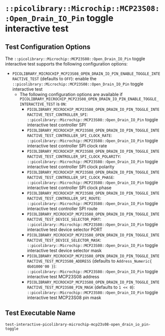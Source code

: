 # `::picolibrary::Microchip::MCP23S08::Open_Drain_IO_Pin` toggle interactive test

## Test Configuration Options
The `::picolibrary::Microchip::MCP23S08::Open_Drain_IO_Pin` toggle interactive test
supports the following configuration options:
- `PICOLIBRARY_MICROCHIP_MCP23S08_OPEN_DRAIN_IO_PIN_ENABLE_TOGGLE_INTERACTIVE_TEST`
  (defaults to `OFF`): enable the `::picolibrary::Microchip::MCP23S08::Open_Drain_IO_Pin`
  toggle interactive test
    - The following configuration options are available if
      `PICOLIBRARY_MICROCHIP_MCP23S08_OPEN_DRAIN_IO_PIN_ENABLE_TOGGLE_INTERACTIVE_TEST` is
      `ON`:
        - `PICOLIBRARY_MICROCHIP_MCP23S08_OPEN_DRAIN_IO_PIN_TOGGLE_INTERACTIVE_TEST_CONTROLLER_SPI`:
          `::picolibrary::Microchip::MCP23S08::Open_Drain_IO_Pin` toggle interactive test
          controller SPI`
        - `PICOLIBRARY_MICROCHIP_MCP23S08_OPEN_DRAIN_IO_PIN_TOGGLE_INTERACTIVE_TEST_CONTROLLER_SPI_CLOCK_RATE`:
          `::picolibrary::Microchip::MCP23S08::Open_Drain_IO_Pin` toggle interactive test
          controller SPI clock rate
        - `PICOLIBRARY_MICROCHIP_MCP23S08_OPEN_DRAIN_IO_PIN_TOGGLE_INTERACTIVE_TEST_CONTROLLER_SPI_CLOCK_POLARITY`:
          `::picolibrary::Microchip::MCP23S08::Open_Drain_IO_Pin` toggle interactive test
          controller SPI clock polarity
        - `PICOLIBRARY_MICROCHIP_MCP23S08_OPEN_DRAIN_IO_PIN_TOGGLE_INTERACTIVE_TEST_CONTROLLER_SPI_CLOCK_PHASE`:
          `::picolibrary::Microchip::MCP23S08::Open_Drain_IO_Pin` toggle interactive test
          controller SPI clock phase
        - `PICOLIBRARY_MICROCHIP_MCP23S08_OPEN_DRAIN_IO_PIN_TOGGLE_INTERACTIVE_TEST_CONTROLLER_SPI_ROUTE`:
          `::picolibrary::Microchip::MCP23S08::Open_Drain_IO_Pin` toggle interactive test
          controller SPI route
        - `PICOLIBRARY_MICROCHIP_MCP23S08_OPEN_DRAIN_IO_PIN_TOGGLE_INTERACTIVE_TEST_DEVICE_SELECTOR_PORT`:
          `::picolibrary::Microchip::MCP23S08::Open_Drain_IO_Pin` toggle interactive test
          device selector PORT
        - `PICOLIBRARY_MICROCHIP_MCP23S08_OPEN_DRAIN_IO_PIN_TOGGLE_INTERACTIVE_TEST_DEVICE_SELECTOR_MASK`:
          `::picolibrary::Microchip::MCP23S08::Open_Drain_IO_Pin` toggle interactive test
          device selector mask
        - `PICOLIBRARY_MICROCHIP_MCP23S08_OPEN_DRAIN_IO_PIN_TOGGLE_INTERACTIVE_TEST_MCP23S08_ADDRESS`
          (defaults to `Address_Numeric{ 0b01000'00 }`):
          `::picolibrary::Microchip::MCP23S08::Open_Drain_IO_Pin` toggle interactive test
          MCP23S08 address
        - `PICOLIBRARY_MICROCHIP_MCP23S08_OPEN_DRAIN_IO_PIN_TOGGLE_INTERACTIVE_TEST_MCP23S08_PIN_MASK`
          (defaults to `1 << 0`): `::picolibrary::Microchip::MCP23S08::Open_Drain_IO_Pin`
          toggle interactive test MCP23S08 pin mask

## Test Executable Name
`test-interactive-picolibrary-microchip-mcp23s08-open_drain_io_pin-toggle`
